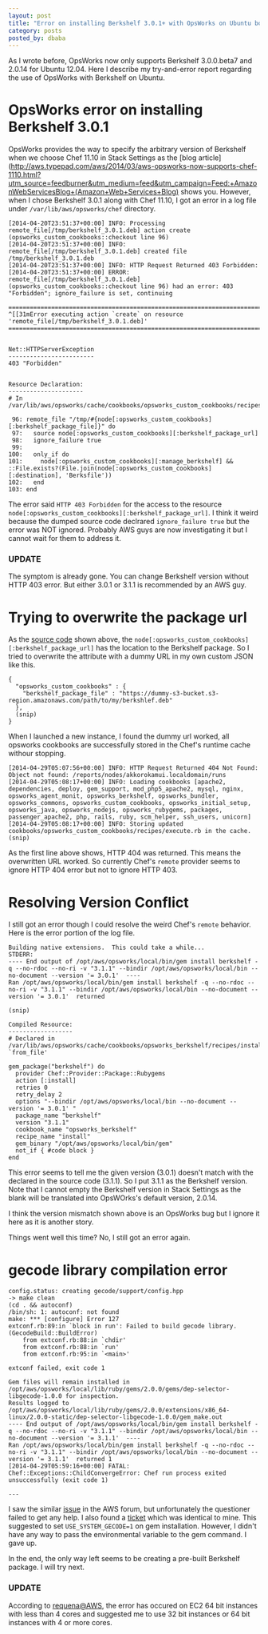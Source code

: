 ```yaml
---
layout: post
title: "Error on installing Berkshelf 3.0.1+ with OpsWorks on Ubuntu box"
category: posts
posted_by: dbaba
---
```

As I wrote before, OpsWorks now only supports Berkshelf 3.0.0.beta7 and 2.0.14 for Ubuntu 12.04.
Here I describe my try-and-error report regarding the use of OpsWorks with Berkshelf on Ubuntu.

# OpsWorks error on installing Berkshelf 3.0.1
OpsWorks provides the way to specify the arbitrary version of Berkshelf when we choose Chef 11.10 in Stack Settings as the [blog article](http://aws.typepad.com/aws/2014/03/aws-opsworks-now-supports-chef-1110.html?utm_source=feedburner&utm_medium=feed&utm_campaign=Feed:+AmazonWebServicesBlog+(Amazon+Web+Services+Blog) shows you. However, when I chose Berkshelf 3.0.1 along with Chef 11.10, I got an error in a log file under `/var/lib/aws/opsworks/chef` directory.

	[2014-04-20T23:51:37+00:00] INFO: Processing remote_file[/tmp/berkshelf_3.0.1.deb] action create (opsworks_custom_cookbooks::checkout line 96)
	[2014-04-20T23:51:37+00:00] INFO: remote_file[/tmp/berkshelf_3.0.1.deb] created file /tmp/berkshelf_3.0.1.deb
	[2014-04-20T23:51:37+00:00] INFO: HTTP Request Returned 403 Forbidden:
	[2014-04-20T23:51:37+00:00] ERROR: remote_file[/tmp/berkshelf_3.0.1.deb] (opsworks_custom_cookbooks::checkout line 96) had an error: 403 "Forbidden"; ignore_failure is set, continuing
 
	================================================================================
	^[[31mError executing action `create` on resource 'remote_file[/tmp/berkshelf_3.0.1.deb]'
	================================================================================
 
 
	Net::HTTPServerException
	------------------------
	403 "Forbidden"
 
 
	Resource Declaration:
	---------------------
	# In /var/lib/aws/opsworks/cache/cookbooks/opsworks_custom_cookbooks/recipes/checkout.rb
 
	 96: remote_file "/tmp/#{node[:opsworks_custom_cookbooks][:berkshelf_package_file]}" do
	 97:   source node[:opsworks_custom_cookbooks][:berkshelf_package_url]
	 98:   ignore_failure true
	 99:
	100:   only_if do
	101:     node[:opsworks_custom_cookbooks][:manage_berkshelf] && ::File.exists?(File.join(node[:opsworks_custom_cookbooks][:destination], 'Berksfile'))
	102:   end
	103: end

The error said `HTTP 403 Forbidden` for the access to the resource `node[:opsworks_custom_cookbooks][:berkshelf_package_url]`. I think it weird because the dumped source code declrared `ignore_failure true` but the error was NOT ignored.
Probably AWS guys are now investigating it but I cannot wait for them to address it.

### UPDATE

The symptom is already gone. You can change Berkshelf version without HTTP 403 error. But either 3.0.1 or 3.1.1 is recommended by an AWS guy.

# Trying to overwrite the package url

As the [source code](https://github.com/aws/opsworks-cookbooks/blob/release-chef-11.10/opsworks_custom_cookbooks/recipes/checkout.rb#L96-L103) shown above, the `node[:opsworks_custom_cookbooks][:berkshelf_package_url]` has the location to the Berkshelf package. So I tried to overwrite the attribute with a dummy URL in my own custom JSON like this.

	{
	  "opsworks_custom_cookbooks" : {
	    "berkshelf_package_file" : "https://dummy-s3-bucket.s3-region.amazonaws.com/path/to/my/berkshlef.deb"
	  },
	  (snip)
	}


When I launched a new instance, I found the dummy url worked, all opsworks cookbooks are successfully stored in the Chef's runtime cache withour stopping.

	[2014-04-29T05:07:56+00:00] INFO: HTTP Request Returned 404 Not Found: Object not found: /reports/nodes/akkorokamui.localdomain/runs
	[2014-04-29T05:08:17+00:00] INFO: Loading cookbooks [apache2, dependencies, deploy, gem_support, mod_php5_apache2, mysql, nginx, opsworks_agent_monit, opsworks_berkshelf, opsworks_bundler, opsworks_commons, opsworks_custom_cookbooks, opsworks_initial_setup, opsworks_java, opsworks_nodejs, opsworks_rubygems, packages, passenger_apache2, php, rails, ruby, scm_helper, ssh_users, unicorn]
	[2014-04-29T05:08:17+00:00] INFO: Storing updated cookbooks/opsworks_custom_cookbooks/recipes/execute.rb in the cache.
    (snip)

As the first line above shows, HTTP 404 was returned. This means the overwritten URL worked. So currently Chef's `remote` provider seems to ignore HTTP 404 error but not to ignore HTTP 403.

# Resolving Version Conflict
I still got an error though I could resolve the weird Chef's `remote` behavior. Here is the error portion of the log file.

	Building native extensions.  This could take a while...
	STDERR: 
	---- End output of /opt/aws/opsworks/local/bin/gem install berkshelf -q --no-rdoc --no-ri -v "3.1.1" --bindir /opt/aws/opsworks/local/bin --no-document --version '= 3.0.1'  ----
	Ran /opt/aws/opsworks/local/bin/gem install berkshelf -q --no-rdoc --no-ri -v "3.1.1" --bindir /opt/aws/opsworks/local/bin --no-document --version '= 3.0.1'  returned 
    
    (snip)
    
	Compiled Resource:
	------------------
	# Declared in /var/lib/aws/opsworks/cache/cookbooks/opsworks_berkshelf/recipes/install.rb:36:in `from_file'
    
	gem_package("berkshelf") do
	  provider Chef::Provider::Package::Rubygems
	  action [:install]
	  retries 0
	  retry_delay 2
	  options "--bindir /opt/aws/opsworks/local/bin --no-document --version '= 3.0.1' "
	  package_name "berkshelf"
	  version "3.1.1"
	  cookbook_name "opsworks_berkshelf"
	  recipe_name "install"
	  gem_binary "/opt/aws/opsworks/local/bin/gem"
	  not_if { #code block }
	end

This error seems to tell me the given version (3.0.1) doesn't match with the declared in the source code (3.1.1).
So I put 3.1.1 as the Berkshelf version.
Note that I cannot empty the Berkshelf version in Stack Settings as the blank will be translated into OpsWOrks's default version, 2.0.14.

I think the version mismatch shown above is an OpsWorks bug but I ignore it here as it is another story.

Things went well this time? No, I still got an error again.

# gecode library compilation error

	config.status: creating gecode/support/config.hpp
	-> make clean
	(cd . && autoconf)
	/bin/sh: 1: autoconf: not found
	make: *** [configure] Error 127
	extconf.rb:89:in `block in run': Failed to build gecode library. (GecodeBuild::BuildError)
		from extconf.rb:88:in `chdir'
		from extconf.rb:88:in `run'
		from extconf.rb:95:in `<main>'
    
	extconf failed, exit code 1
    
	Gem files will remain installed in /opt/aws/opsworks/local/lib/ruby/gems/2.0.0/gems/dep-selector-libgecode-1.0.0 for inspection.
	Results logged to /opt/aws/opsworks/local/lib/ruby/gems/2.0.0/extensions/x86_64-linux/2.0.0-static/dep-selector-libgecode-1.0.0/gem_make.out
	---- End output of /opt/aws/opsworks/local/bin/gem install berkshelf -q --no-rdoc --no-ri -v "3.1.1" --bindir /opt/aws/opsworks/local/bin --no-document --version '= 3.1.1'  ----
	Ran /opt/aws/opsworks/local/bin/gem install berkshelf -q --no-rdoc --no-ri -v "3.1.1" --bindir /opt/aws/opsworks/local/bin --no-document --version '= 3.1.1'  returned 1
	[2014-04-29T05:59:16+00:00] FATAL: Chef::Exceptions::ChildConvergeError: Chef run process exited unsuccessfully (exit code 1)
    
	---


I saw the similar [issue](https://forums.aws.amazon.com/thread.jspa?messageID=535762&#535762) in the AWS forum, but unfortunately the questioner failed to get any help.
I also found a [ticket](https://github.com/opscode/dep-selector-libgecode/issues/15) which was identical to mine. This suggested to set `USE_SYSTEM_GECODE=1` on gem installation. However, I didn't have any way to pass the environmental variable to the gem command. I gave up.

In the end, the only way left seems to be creating a pre-built Berkshelf package. I will try next.

### UPDATE

According to [requena@AWS](https://forums.aws.amazon.com/thread.jspa?threadID=150520&tstart=0), the error has occured on EC2 64 bit instances with less than 4 cores and suggested me to use 32 bit instances or 64 bit instances with 4 or more cores.

